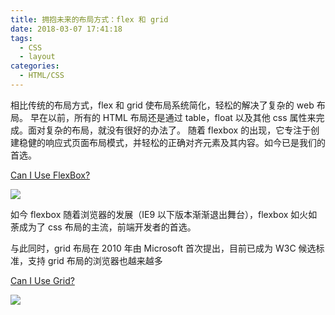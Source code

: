 ```yaml
---
title: 拥抱未来的布局方式：flex 和 grid
date: 2018-03-07 17:41:18
tags:
  - CSS
  - layout
categories:
  - HTML/CSS
---
```


相比传统的布局方式，flex 和 grid 使布局系统简化，轻松的解决了复杂的 web 布局。
早在以前，所有的 HTML 布局还是通过 table，float 以及其他 css 属性来完成。面对复杂的布局，就没有很好的办法了。
随着 flexbox 的出现，它专注于创建稳健的响应式页面布局模式，并轻松的正确对齐元素及其内容。如今已是我们的首选。

<!-- more -->

[Can I Use FlexBox?](https://caniuse.com/#feat=flexbox)

![](http://www.chenqaq.com/assets/images/css-layout-flex1.png)

如今 flexbox 随着浏览器的发展（IE9 以下版本渐渐退出舞台），flexbox 如火如荼成为了 css 布局的主流，前端开发者的首选。

与此同时，grid 布局在 2010 年由 Microsoft 首次提出，目前已成为 W3C 候选标准，支持 grid 布局的浏览器也越来越多

[Can I Use Grid?](https://caniuse.com/#feat=css-grid)

![](http://www.chenqaq.com/assets/images/css-layout-grid1.png)
